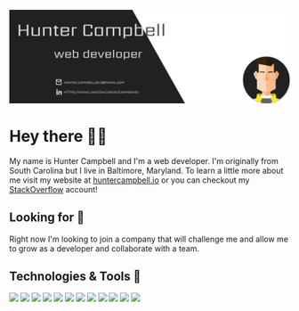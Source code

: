 [![Header](/assets/header-banner.png)](https://huntercampbell.io/)

# Hey there 🙋‍♂️

My name is Hunter Campbell and I'm a web developer. I'm originally from South Carolina but I live in Baltimore, Maryland. To learn a little more about me visit my website at <a href="https://www.huntercampbell.io/">huntercampbell.io</a> or you can checkout my <a href="https://stackoverflow.com/users/13349924/hunter-campbell?tab=profile">StackOverflow</a> account!

## Looking for 🔭

Right now I'm looking to join a company that will challenge me and allow me to grow as a developer and collaborate with a team.

## Technologies & Tools 🔨

![](https://img.shields.io/badge/Code-ReactJS-informational?style=flat&logo=react&logoColor=white&color=2bbc8a)
![](https://img.shields.io/badge/Code-JavaScript-informational?style=flat&logo=javascript&logoColor=white&color=2bbc8a)
![](https://img.shields.io/badge/Code-Styled_Components-informational?style=flat&logo=styled-components&logoColor=white&color=2bbc8a)
![](https://img.shields.io/badge/Code-Sass-informational?style=flat&logo=sass&logoColor=white&color=2bbc8a)
![](https://img.shields.io/badge/Code-Gatsby-informational?style=flat&logo=gatsby&logoColor=white&color=2bbc8a)
![](https://img.shields.io/badge/Editor-Visual_Studio_Code-informational?style=flat&logo=visual-studio-code&logoColor=white&color=2bbc8a)
![](https://img.shields.io/badge/Code-NodeJS-informational?style=flat&logo=node.js&logoColor=white&color=yellow)
![](https://img.shields.io/badge/Code-ExpressJS-informational?style=flat&logo=express&logoColor=white&color=yellow)
![](https://img.shields.io/badge/DB-MongoDB-informational?style=flat&logo=mongodb&logoColor=white&color=yellow)
![](https://img.shields.io/badge/Cloud-DigitalOcean-informational?style=flat&logo=digitalocean&logoColor=white&color=yellow)
![](https://img.shields.io/badge/Cloud-AWS-informational?style=flat&logo=amazonaws&logoColor=white&color=yellow)
![](https://img.shields.io/badge/Tool-GraphQL-informational?style=flat&logo=graphql&logoColor=white&color=red)





<!--
**campbehr/campbehr** is a ✨ _special_ ✨ repository because its `README.md` (this file) appears on your GitHub profile.

Here are some ideas to get you started:

- 🔭 I’m currently working on ...
- 🌱 I’m currently learning ...
- 👯 I’m looking to collaborate on ...
- 🤔 I’m looking for help with ...
- 💬 Ask me about ...
- 📫 How to reach me: ...
- 😄 Pronouns: ...
- ⚡ Fun fact: ...
-->
